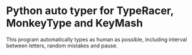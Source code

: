 # Python auto typer for TypeRacer, MonkeyType and KeyMash

This program automatically types as human as possible, including interval between letters, random mistakes and pause. 
